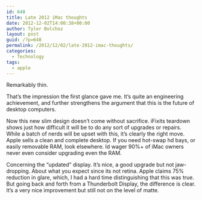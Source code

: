 ```yaml
---
id: 648
title: Late 2012 iMac thoughts
date: 2012-12-02T14:00:38+00:00
author: Tyler Bolchoz
layout: post
guid: /?p=648
permalink: /2012/12/02/late-2012-imac-thoughts/
categories:
  - Technology
tags:
  - apple
---
```

Remarkably thin.

That&#8217;s the impression the first glance gave me. It&#8217;s quite an engineering achievement, and further strengthens the argument that this is the future of desktop computers.

Now this new slim design doesn&#8217;t come without sacrifice. iFixits teardown shows just how difficult it will be to do any sort of upgrades or repairs. While a batch of nerds will be upset with this, it&#8217;s clearly the right move. Apple sells a clean and complete desktop. If you need hot-swap hd bays, or easily removable RAM, look elsewhere. Id wager 90%+ of iMac owners never even consider upgrading even the RAM.

Concerning the &#8220;updated&#8221; display. It&#8217;s nice, a good upgrade but not jaw-dropping. About what you expect since its not retina. Apple claims 75% reduction in glare, which, I had a hard time distinguishing that this was true. But going back and forth from a Thunderbolt Display, the difference is clear. It&#8217;s a very nice improvement but still not on the level of matte.
